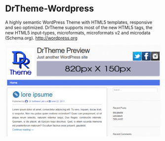 # DrTheme-Wordpress
A highly semantic WordPress Theme with HTML5 templates, responsive and seo optimized. DrTheme supports most of the new HTML5 tags, the new HTML5 input-types, microformats, microformats v2 and microdata (Schema.org). http://wordpress.org

![alt text](https://raw.githubusercontent.com/rachmatyanuarsyah/DrTheme-Wordpress/master/DrTheme/screenshot.png )
